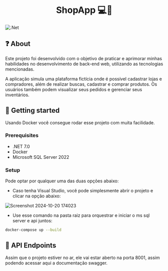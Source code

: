 
[NET]:https://img.shields.io/badge/.NET-5C2D91?style=for-the-badge&logo=.net&logoColor=white

<h1 align="center" style="font-weight: bold;">ShopApp 💻🛒 </h1>

![.Net][NET]


<h2 id="about">❓ About </h2> 
<p>Este projeto foi desenvolvido com o objetivo de praticar e aprimorar minhas habilidades no desenvolvimento de back-end web, utilizando as tecnologias mencionadas.</p> 
<p>A aplicação simula uma plataforma fictícia onde é possível cadastrar lojas e compradores, além de realizar buscas, cadastrar e comprar produtos. Os usuários também podem visualizar seus pedidos e gerenciar seus inventários.</p>

<h2 id="started">🚀 Getting started</h2>

Usando Docker você consegue rodar esse projeto com muita facilidade.

<h3>Prerequisites</h3>

- .NET 7.0
- Docker
- Microsoft SQL Server 2022

<h3>Setup</h3>

Pode optar por qualquer uma das duas opções abaixo:

- Caso tenha Visual Studio, você pode simplesmente abrir o projeto e clicar na opção abaixo:

![Screenshot 2024-10-20 174023](https://github.com/user-attachments/assets/95c0c9ff-5731-4976-940b-23c44d7e464a)


- Use esse comando na pasta raiz para orquestrar e iniciar o ms sql server e api juntos:
```bash
docker-compose up --build
``````


<h2 id="routes">📍 API Endpoints</h2>

Assim que o projeto estiver no ar, ele vai estar aberto na porta 8001, assim podendo acessar aqui a documentação swagger.
